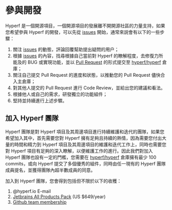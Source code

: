 # 參與開發

Hyperf 是一個開源項目，一個開源項目的發展離不開開源社區的力量支持，如果您希望參與 Hyperf 的開發，可以先從 [issues](https://github.com/hyperf/hyperf/issues?page=2&q=is%3Aissue+is%3Aopen) 開始，通常來説會有以下的一些步驟：

1. 關注 [issues](https://github.com/hyperf/hyperf/issues?page=2&q=is%3Aissue+is%3Aopen) 的動態，評論回覆幫助提出疑問的用户；
2. 根據 [issues](https://github.com/hyperf/hyperf/issues?page=2&q=is%3Aissue+is%3Aopen) 的內容，找尋根據自己當前對 Hyperf 的瞭解程度，去修復力所能及的 BUG 或實現功能，並以 [Pull Request](https://https://github.com/hyperf/pulls) 的形式提交至 [hyperf/hyperf](https://github.com/hyperf/hyperf) 倉庫；
3. 關注自己提交 Pull Request 的進度和狀態，以推動您的 Pull Request 儘快合入主倉庫；
4. 對其他人提交的 Pull Request 進行 Code Review，並給出您的建議和看法。 
5. 根據他人或自己的需求，研發獨立的功能組件；
6. 堅持並持續進行上述步驟。 

## 加入 Hyperf 團隊

Hyperf 團隊是對 Hyperf 項目及其周邊項目進行持續維護和迭代的團隊，如果您希望加入其中，首先需要您對 Hyperf 擁有足夠且持續的熱情，因為需要您付出大量的時間和精力到 Hyperf 項目及其周邊項目的維護和迭代工作上，同時也需要您對 Hyperf 項目有足夠的深入瞭解，以便維護工作的進行。因此我們對加入 Hyperf 團隊也設有一定的門檻，您需要在 [hyperf/hyperf](https://github.com/hyperf/hyperf) 倉庫擁有最少 100 commits，或向 Hyperf 提交了多個優秀的組件，同時由任一現有的 Hyperf 團隊成員提名，並獲得團隊內超半數成員的同意。   

加入到 Hyperf 團隊，您會得到包括但不限於以下的收穫：
1. @hyperf.io E-mail
2. [Jetbrains All Products Pack](https://www.jetbrains.com/store/#commercial?billing=yearly) (US $649/year)
3. [Github team membership](https://github.com/orgs/hyperf/people)